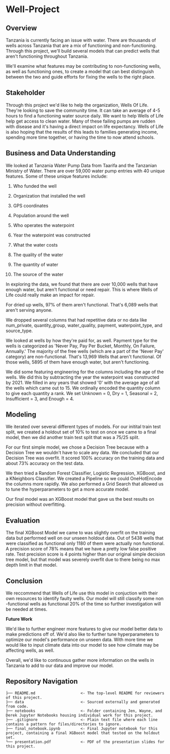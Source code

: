 # Well-Project

## Overview

Tanzania is currently facing an issue with water. There are thousands of wells across Tanzania that are a mix of functioning and non-functioning. Through this project, we'll build several models that can predict wells that aren't functioning throughout Tanzania. 

We'll examine what features may be contributing to non-functioning wells, as well as functioning ones, to create a model that can best distinguish between the two and guide efforts for fixing the wells to the right place. 

## Stakeholder 

Through this project we'd like to help the organization, Wells Of Life. They're looking to save the community time. It can take an average of 4-5 hours to find a functioning water source daily. We want to help Wells of Life help get access to clean water. Many of these failing pumps are rudden with disease and it's having a direct impact on life expectancy. Wells of Life is also hoping that the results of this leads to families generating income, spending more time together, or having the time to now attend schools. 

## Business and Data Understanding

We looked at Tanzania Water Pump Data from Taarifa and the Tanzanian Ministry of Water. There are over 59,000 water pump entries with 40 unique features. Some of these unique features include: 

1. Who funded the well

2. Organization that installed the well

3. GPS coordinates

4. Population around the well

5. Who operates the waterpoint

6. Year the waterpoint was constructed

7. What the water costs

8. The quality of the water

9. The quantity of water

10. The source of the water

In exploring the data, we found that there are over 10,000 wells that have enough water, but aren't functional or need repair. This is where Wells of Life could really make an impact for repair. 

For dried up wells, 97% of them aren't functional. That's 6,089 wells that aren't serving anyone. 

We dropped several columns that had repetitive data or no data like num_private, quantity_group, water_quality, payment, waterpoint_type, and source_type. 

We looked at wells by how they're paid for, as well. Payment type for the wells is categorized as 'Never Pay, Pay Per Bucket, Monthly, On Failure, Annually.' The majority of the free wells (which are a part of the 'Never Pay' category) are non-functional. That's 13,969 Wells that aren't functional. Of those wells, 5895 of them have enough water, but aren't functioning. 

We did some featuring engineering for the columns including the age of the wells. We did this by subtracting the year the waterpoint was constructed by 2021. We filled in any years that showed '0' with the average age of all the wells which came out to 15. We ordinally encoded the quantity column to give each quantity a rank. We set Unknown = 0, Dry = 1, Seasonal = 2, Insufficient = 3, and Enough = 4. 

## Modeling

We iterated over several different types of models. For our initital train test split, we created a holdout set of 10% to test on once we came to a final model, then we did another train test split that was a 75/25 split. 

For our first simple model, we chose a Decision Tree because with a Decision Tree we wouldn't have to scale any data. We concluded that our Decision Tree was overfit. It scored 100% accuracy on the training data and about 73% accuracy on the test data. 

We then tried a Random Forest Classifier, Logistic Regression, XGBoost, and a KNeighbors Classifier. We created a Pipeline so we could OneHotEncode the columns more rapidly. We also performed a Grid Search that allowed us to tune the hyperparameters to get a more accurate model. 

Our final model was an XGBoost model that gave us the best results on precision without overfitting. 

## Evaluation

The final XGBoost Model we came to was slightly overfit on the training data but performed well on our unseen holdout data. Out of 5438 wells that were classified as functional only 1180 of them were actually non functional.  A precision score of 78% means that we have a pretty low false positive rate. Test precision score is 4 points higher than our original simple decision tree model, but that model was severely overfit due to there being no max depth limit in that model. 

## Conclusion

We reccommend that Wells of Life use this model in conjuction with their own resources to identify faulty wells. Our model will still classify some non -functional wells as functional 20% of the time so further investigation will be needed at times.

**Future Work**

We'd like to further engineer more features to give our model better data to make predictions off of. We'd also like to further tune hyperparameters to optimize our model's performance on unseen data. With more time we would like to input climate data into our model to see how climate may be affecting wells, as well. 

Overall, we'd like to continuous gather more information on the wells in Tanzania to add to our data and improve our model.

## Repository Navigation

```
├── README.md                    <- The top-level README for reviewers of this project. 
├── data                         <- Sourced externally and generated from code. 
├── notebooks                    <- Folder containing Jen, Wayne, and Derek Jupyter Notebooks housing individual work for this project. 
├── .gitignore                   <- Plain text file where each line contains a pattern for files/directories to ignore.
├── final_notebook.ipynb         <- Final Jupyter notebook for this project, containing a final XGBoost model that tested on the holdout set. 
└── presentation.pdf             <- PDF of the presentation slides for this project.                 
